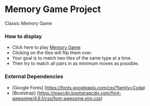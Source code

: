 # Memory Game Project

Classic Memory Game

### How to display

* Click here to play [Memory Game](https://udacitymemorygame.netlify.com/)
* Clicking on the tiles will flip them over.
* Your goal is to match two tiles of the same type at a time.
* Then try to match all pairs in as minimum moves as possible.

### External Dependencies

* [Google Fonts] (https://fonts.googleapis.com/css?family=Coda)
* [Bootstrap] (https://maxcdn.bootstrapcdn.com/font-awesome/4.6.1/css/font-awesome.min.css)
